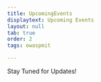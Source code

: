 ```yaml
---
title: UpcomingEvents
displaytext: Upcoming Events
layout: null
tab: true
order: 2
tags: owaspmit

---
```



Stay Tuned for Updates!